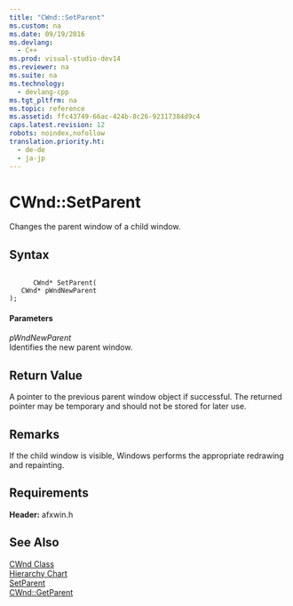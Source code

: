 ```yaml
---
title: "CWnd::SetParent"
ms.custom: na
ms.date: 09/19/2016
ms.devlang: 
  - C++
ms.prod: visual-studio-dev14
ms.reviewer: na
ms.suite: na
ms.technology: 
  - devlang-cpp
ms.tgt_pltfrm: na
ms.topic: reference
ms.assetid: ffc43749-66ac-424b-8c26-92317384d9c4
caps.latest.revision: 12
robots: noindex,nofollow
translation.priority.ht: 
  - de-de
  - ja-jp
---
```

# CWnd::SetParent
Changes the parent window of a child window.  
  
## Syntax  
  
```  
  
      CWnd* SetParent(  
   CWnd* pWndNewParent   
);  
```  
  
#### Parameters  
 *pWndNewParent*  
 Identifies the new parent window.  
  
## Return Value  
 A pointer to the previous parent window object if successful. The returned pointer may be temporary and should not be stored for later use.  
  
## Remarks  
 If the child window is visible, Windows performs the appropriate redrawing and repainting.  
  
## Requirements  
 **Header:** afxwin.h  
  
## See Also  
 [CWnd Class](../vs140/CWnd-Class.md)   
 [Hierarchy Chart](../vs140/Hierarchy-Chart.md)   
 [SetParent](http://msdn.microsoft.com/library/windows/desktop/ms633541)   
 [CWnd::GetParent](../vs140/CWnd--GetParent.md)